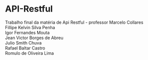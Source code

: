 # API-Restful
Trabalho final da matéria de Api Restful - professor Marcelo Collares
</br> Fillipe Kelvin Silva Penha
</br> Igor Fernandes Mouta
</br> Jean Victor Borges de Abreu
</br> Julio Smith Chuva
</br> Rafael Baltar Castro
</br> Romulo de Oliveira Lima
